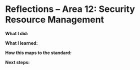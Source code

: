 # Reflections – Area 12: Security Resource Management

**What I did:**

**What I learned:**

**How this maps to the standard:**

**Next steps:**
